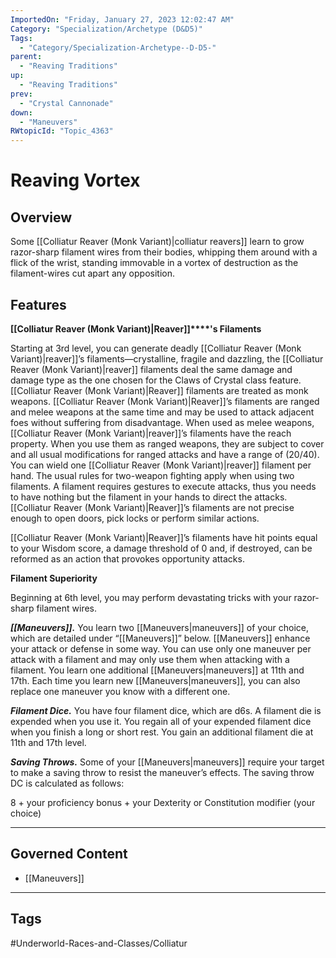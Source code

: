 ```yaml
---
ImportedOn: "Friday, January 27, 2023 12:02:47 AM"
Category: "Specialization/Archetype (D&D5)"
Tags:
  - "Category/Specialization-Archetype--D-D5-"
parent:
  - "Reaving Traditions"
up:
  - "Reaving Traditions"
prev:
  - "Crystal Cannonade"
down:
  - "Maneuvers"
RWtopicId: "Topic_4363"
---
```

# Reaving Vortex
## Overview
Some [[Colliatur Reaver (Monk Variant)|colliatur reavers]] learn to grow razor-sharp filament wires from their bodies, whipping them around with a flick of the wrist, standing immovable in a vortex of destruction as the filament-wires cut apart any opposition.

## Features
**[[Colliatur Reaver (Monk Variant)|Reaver]]****'s Filaments**

Starting at 3rd level, you can generate deadly [[Colliatur Reaver (Monk Variant)|reaver]]’s filaments—crystalline, fragile and dazzling, the [[Colliatur Reaver (Monk Variant)|reaver]] filaments deal the same damage and damage type as the one chosen for the Claws of Crystal class feature. [[Colliatur Reaver (Monk Variant)|Reaver]] filaments are treated as monk weapons. [[Colliatur Reaver (Monk Variant)|Reaver]]’s filaments are ranged and melee weapons at the same time and may be used to attack adjacent foes without suffering from disadvantage. When used as melee weapons, [[Colliatur Reaver (Monk Variant)|reaver]]’s filaments have the reach property. When you use them as ranged weapons, they are subject to cover and all usual modifications for ranged attacks and have a range of (20/40). You can wield one [[Colliatur Reaver (Monk Variant)|reaver]] filament per hand. The usual rules for two-weapon fighting apply when using two filaments. A filament requires gestures to execute attacks, thus you needs to have nothing but the filament in your hands to direct the attacks. [[Colliatur Reaver (Monk Variant)|Reaver]]’s filaments are not precise enough to open doors, pick locks or perform similar actions.

[[Colliatur Reaver (Monk Variant)|Reaver]]’s filaments have hit points equal to your Wisdom score, a damage threshold of 0 and, if destroyed, can be reformed as an action that provokes opportunity attacks.

**Filament Superiority**

Beginning at 6th level, you may perform devastating tricks with your razor-sharp filament wires.

***[[Maneuvers]]******.*** You learn two [[Maneuvers|maneuvers]] of your choice, which are detailed under “[[Maneuvers]]” below. [[Maneuvers]] enhance your attack or defense in some way. You can use only one maneuver per attack with a filament and may only use them when attacking with a filament. You learn one additional [[Maneuvers|maneuvers]] at 11th and 17th. Each time you learn new [[Maneuvers|maneuvers]], you can also replace one maneuver you know with a different one.

***Filament Dice.*** You have four filament dice, which are d6s. A filament die is expended when you use it. You regain all of your expended filament dice when you finish a long or short rest. You gain an additional filament die at 11th and 17th level.

***Saving Throws.*** Some of your [[Maneuvers|maneuvers]] require your target to make a saving throw to resist the maneuver’s effects. The saving throw DC is calculated as follows: 

8 + your proficiency bonus + your Dexterity or Constitution modifier (your choice)

---
## Governed Content
- [[Maneuvers]]


---
## Tags
#Underworld-Races-and-Classes/Colliatur

